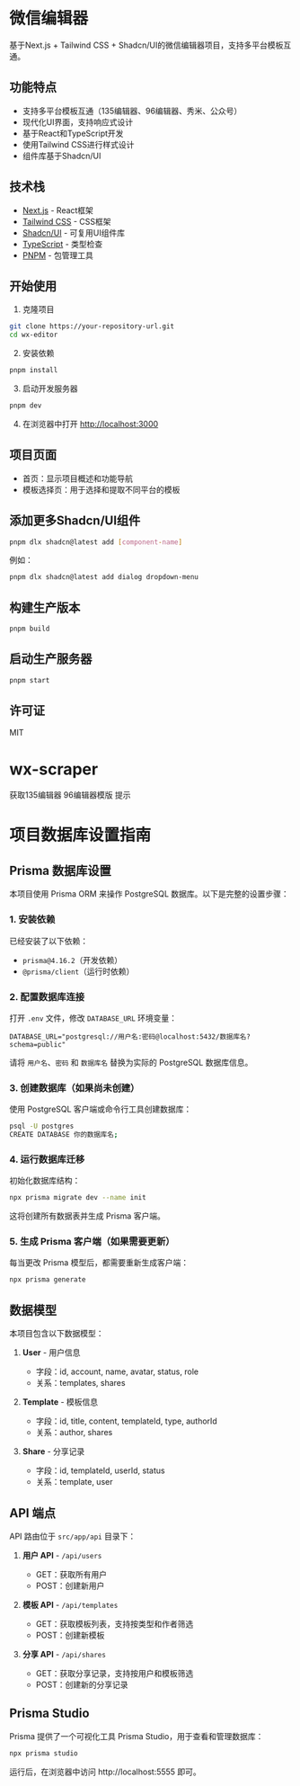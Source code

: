 # 微信编辑器

基于Next.js + Tailwind CSS + Shadcn/UI的微信编辑器项目，支持多平台模板互通。

## 功能特点

- 支持多平台模板互通（135编辑器、96编辑器、秀米、公众号）
- 现代化UI界面，支持响应式设计
- 基于React和TypeScript开发
- 使用Tailwind CSS进行样式设计
- 组件库基于Shadcn/UI 

## 技术栈

- [Next.js](https://nextjs.org/) - React框架
- [Tailwind CSS](https://tailwindcss.com/) - CSS框架
- [Shadcn/UI](https://ui.shadcn.com/) - 可复用UI组件库
- [TypeScript](https://www.typescriptlang.org/) - 类型检查
- [PNPM](https://pnpm.io/) - 包管理工具

## 开始使用

1. 克隆项目

```bash
git clone https://your-repository-url.git
cd wx-editor
```

2. 安装依赖

```bash
pnpm install
```

3. 启动开发服务器

```bash
pnpm dev
```

4. 在浏览器中打开 [http://localhost:3000](http://localhost:3000)

## 项目页面

- 首页：显示项目概述和功能导航
- 模板选择页：用于选择和提取不同平台的模板

## 添加更多Shadcn/UI组件

```bash
pnpm dlx shadcn@latest add [component-name]
```

例如：

```bash
pnpm dlx shadcn@latest add dialog dropdown-menu
```

## 构建生产版本

```bash
pnpm build
```

## 启动生产服务器

```bash
pnpm start
```

## 许可证

MIT
# wx-scraper
获取135编辑器 96编辑器模版 提示

# 项目数据库设置指南

## Prisma 数据库设置

本项目使用 Prisma ORM 来操作 PostgreSQL 数据库。以下是完整的设置步骤：

### 1. 安装依赖

已经安装了以下依赖：
- `prisma@4.16.2`（开发依赖）
- `@prisma/client`（运行时依赖）

### 2. 配置数据库连接

打开 `.env` 文件，修改 `DATABASE_URL` 环境变量：

```
DATABASE_URL="postgresql://用户名:密码@localhost:5432/数据库名?schema=public"
```

请将 `用户名`、`密码` 和 `数据库名` 替换为实际的 PostgreSQL 数据库信息。

### 3. 创建数据库（如果尚未创建）

使用 PostgreSQL 客户端或命令行工具创建数据库：

```bash
psql -U postgres
CREATE DATABASE 你的数据库名;
```

### 4. 运行数据库迁移

初始化数据库结构：

```bash
npx prisma migrate dev --name init
```

这将创建所有数据表并生成 Prisma 客户端。

### 5. 生成 Prisma 客户端（如果需要更新）

每当更改 Prisma 模型后，都需要重新生成客户端：

```bash
npx prisma generate
```

## 数据模型

本项目包含以下数据模型：

1. **User** - 用户信息
   - 字段：id, account, name, avatar, status, role
   - 关系：templates, shares

2. **Template** - 模板信息
   - 字段：id, title, content, templateId, type, authorId
   - 关系：author, shares
  
3. **Share** - 分享记录
   - 字段：id, templateId, userId, status
   - 关系：template, user

## API 端点

API 路由位于 `src/app/api` 目录下：

1. **用户 API** - `/api/users`
   - GET：获取所有用户
   - POST：创建新用户

2. **模板 API** - `/api/templates`
   - GET：获取模板列表，支持按类型和作者筛选
   - POST：创建新模板

3. **分享 API** - `/api/shares`
   - GET：获取分享记录，支持按用户和模板筛选
   - POST：创建新的分享记录

## Prisma Studio

Prisma 提供了一个可视化工具 Prisma Studio，用于查看和管理数据库：

```bash
npx prisma studio
```

运行后，在浏览器中访问 http://localhost:5555 即可。
